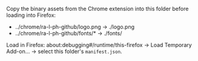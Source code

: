 Copy the binary assets from the Chrome extension into this folder before loading into Firefox:

- ../chrome/ra-l-ph-github/logo.png -> ./logo.png
- ../chrome/ra-l-ph-github/fonts/* -> ./fonts/

Load in Firefox: about:debugging#/runtime/this-firefox -> Load Temporary Add-on... -> select this folder's `manifest.json`.
